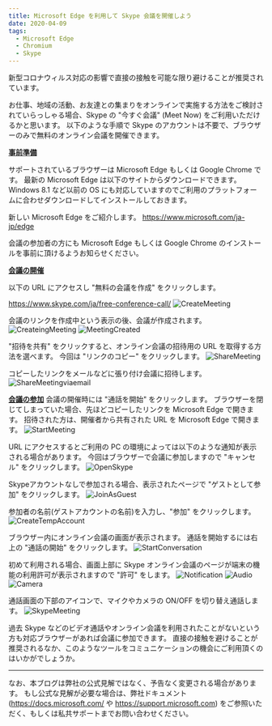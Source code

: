 ```yaml
---
title: Microsoft Edge を利用して Skype 会議を開催しよう
date: 2020-04-09
tags: 
  - Microsoft Edge
  - Chromium
  - Skype
---
```


新型コロナウィルス対応の影響で直接の接触を可能な限り避けることが推奨されています。

お仕事、地域の活動、お友達との集まりをオンラインで実施する方法をご検討されていらっしゃる場合、Skype の "今すぐ会議" (Meet Now) をご利用いただけるかと思います。
以下のような手順で Skype のアカウントは不要で、ブラウザーのみで無料のオンライン会議を開催できます。

<u>**事前準備**</u>

サポートされているブラウザーは Microsoft Edge もしくは Google Chrome です。
最新の Microsoft Edge は以下のサイトからダウンロードできます。Windows 8.1 など以前の OS にも対応していますのでご利用のプラットフォームに合わせダウンロードしてインストールしておきます。

新しい Microsoft Edge をご紹介します。
https://www.microsoft.com/ja-jp/edge

会議の参加者の方にも Microsoft Edge もしくは Google Chrome のインストールを事前に頂けるようお知らせください。

<u>**会議の開催**</u>

以下の URL にアクセスし "無料の会議を作成" をクリックします。

https://www.skype.com/ja/free-conference-call/
![CreateMeeting](/articles/internet-explorer-microsoft-edge/SkyeMeetingWithEdge/1_CreateMeeting.jpg)

会議のリンクを作成中という表示の後、会議が作成されます。
![CreateingMeeting](/articles/internet-explorer-microsoft-edge/SkyeMeetingWithEdge/2_CreateingMeeting.jpg)
![MeetingCreated](/articles/internet-explorer-microsoft-edge/SkyeMeetingWithEdge/3_MeetingCreated.jpg)

"招待を共有" をクリックすると、オンライン会議の招待用の URL を取得する方法を選べます。
今回は "リンクのコピー" をクリックします。
![ShareMeeting](/articles/internet-explorer-microsoft-edge/SkyeMeetingWithEdge/4_ShareMeeting.jpg)

コピーしたリンクをメールなどに張り付け会議に招待します。
![ShareMeetingviaemail](/articles/internet-explorer-microsoft-edge/SkyeMeetingWithEdge/5_ShareMeetingviaemail.jpg)


<u>**会議の参加**</u>
会議の開催時には "通話を開始" をクリックします。
ブラウザーを閉じてしまっていた場合、先ほどコピーしたリンクを Microsoft Edge で開きます。
招待された方は、開催者から共有された URL を Microsoft Edge で開きます。
![StartMeeting](/articles/internet-explorer-microsoft-edge/SkyeMeetingWithEdge/6_StartMeeting.jpg)

URL にアクセスするとご利用の PC の環境によっては以下のような通知が表示される場合があります。
今回はブラウザーで会議に参加しますので "キャンセル" をクリックします。
![OpenSkype](/articles/internet-explorer-microsoft-edge/SkyeMeetingWithEdge/7_OpenSkype.jpg)

Skypeアカウントなしで参加される場合、表示されたページで "ゲストとして参加" をクリックします。
![JoinAsGuest](/articles/internet-explorer-microsoft-edge/SkyeMeetingWithEdge/8_JoinAsGuest.jpg)

参加者の名前(ゲストアカウントの名前)を入力し、"参加" をクリックします。
![CreateTempAccount](/articles/internet-explorer-microsoft-edge/SkyeMeetingWithEdge/9_CreateTempAccount.jpg)

ブラウザー内にオンライン会議の画面が表示されます。
通話を開始するには右上の "通話の開始" をクリックします。
![StartConversation](/articles/internet-explorer-microsoft-edge/SkyeMeetingWithEdge/10_StartConversation.jpg)

初めて利用される場合、画面上部に Skype オンライン会議のページが端末の機能の利用許可が表示されますので "許可" をします。
![Notification](/articles/internet-explorer-microsoft-edge/SkyeMeetingWithEdge/11_Notification.jpg)
![Audio](/articles/internet-explorer-microsoft-edge/SkyeMeetingWithEdge/12_Audio.jpg)
![Camera](/articles/internet-explorer-microsoft-edge/SkyeMeetingWithEdge/13_Camera.jpg)

通話画面の下部のアイコンで、マイクやカメラの ON/OFF を切り替え通話します。
![SkypeMeeting](/articles/internet-explorer-microsoft-edge/SkyeMeetingWithEdge/14_SkypeMeeting.jpg)

過去 Skype などのビデオ通話やオンライン会議を利用されたことがないという方も対応ブラウザーがあれば会議に参加できます。
直接の接触を避けることが推奨されるなか、このようなツールをコミュニケーションの機会にご利用頂くのはいかがでしょうか。

---
なお、本ブログは弊社の公式見解ではなく、予告なく変更される場合があります。
もし公式な見解が必要な場合は、弊社ドキュメント (https://docs.microsoft.com/ や https://support.microsoft.com) をご参照いただく、もしくは私共サポートまでお問い合わせください。